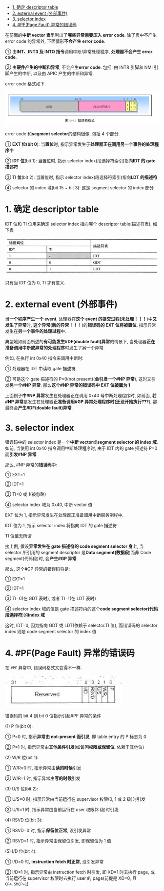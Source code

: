 
<!-- @import "[TOC]" {cmd="toc" depthFrom=1 depthTo=6 orderedList=false} -->

<!-- code_chunk_output -->

- [1. 确定 descriptor table](#1-确定-descriptor-table)
- [2. external event (外部事件)](#2-external-event-外部事件)
- [3. selector index](#3-selector-index)
- [4. #PF(Page Fault) 异常的错误码](#4-pfpage-fault-异常的错误码)

<!-- /code_chunk_output -->

在前面的**中断 vector 表**里列出了**哪些异常需要压入 error code**. 除了表中不产生 error code 的异常外, 下面情形**不会产生 error code**.

① 由**INT、INT3 及 INTO 指令**调用中断/异常处理程序, **处理器不会产生 error code**.

② 由**硬件产生的中断和异常**, 不会产生**error code**. 包括: 由 INTR 引脚和 NMI 引脚产生的中断, 以及由 APIC 产生的中断和异常.

error code 格式如下.

![config](./images/14.png)

error code 和**segment selector**的结构很像, 包括 4 个部分.

① **EXT 位(bit 0**): 当**置位**时, 指示异常发生于**处理器正在调用另一个事件的处理程序**中

② **IDT 位**(bit 1): 当置位时, 指示 selector index(段选择符索引)指向**IDT 的 gate 描述符**

③ **TI 位**(bit 2): 当置位时, 指示 selector index(段选择符索引)指向**LDT 的描述符**

④ selector 的 index 域(bit 15 \~ bit 3): 这是 segment selector 的 index 部分

# 1. 确定 descriptor table

IDT 位和 TI 位用来确定 selector index 指向哪个 descriptor table(描述符表), 如下表

![config](./images/15.png)

只有当 IDT 位为 0, TI 才有意义.

# 2. external event (外部事件)

当**一个程序产生一个 event**, 处理器在**这个 event 的提交过程(未处理！！！**)中**又发生了异常**时, **这个异常(新的异常！！！**)的**错误码的 EXT 位将被置位**, 指示异常发生在**另一个事件的处理过程**中.

典型地如前面所述的**有可能发生\#DF(double fault)异常**的情景下, 当处理器**正在准备调用中断或异常的处理程序**时发生了另一个异常.

例如, 在执行 int 0x40 指令来调用中断时:

① 处理器在 IDT 中读取 gate 描述符

② 可是这个 gate 描述符的 P=0(not present)(**会引发一个\#NP 异常**), 这时又引发**另一个\#NP 异常**. 那么**这个\#NP 异常的错误码中 EXT 位被置为 1**

上面例子**中\#NP 异常**发生在处理器正在调用 0x40 号中断处理程序时, 如前面, **若\#NP 异常**是发生在处理器**正准备调用\#GP 异常处理程序时(还没开始执行???**), 那最终会**产生\#DF(double fault)异常**.

# 3. selector index

错误码中的 selector index 是一个**中断 vector**或**segment selector 的 index 域**. 如前, 当使用 int 0x40 指令调用中断处理程序时, 由于 IDT 内的 gate 描述符 P=0 而**引发\#NP 异常**.

那么, \#NP 异常的**错误码**中:

① EXT=1

② IDT=1

③ TI=0 或 1(被忽略)

④ selector index 域为 0x40, 中断 vector 值

EXT 位为 1, 指示异常发生在处理器正准备调用中断服务例程中.

IDT 位为 1, 指示 selector index 将指向 IDT 的 gate 描述符

TI 位值无所谓

接上例, 假设**异常发生在 gate 描述符的 code segment selector 身上**, 当 selector 所引用的 segment descriptor 是**Data segment(数据段**)而非 Code segment(代码段)时, 会**产生\#GP 异常**.

那么, 这个\#GP 异常的错误码将是:

① EXT=1

② IDT=1

③ TI=0(在 GDT 表时), 或者 TI=1(在 LDT 表时)

④ selector index 域的值是 gate 描述符内的这个**code segment selector(代码段选择符**)的**index 域**

这时, IDT=0, 因为指向 GDT 或 LDT(依赖于 selector.TI 值), 而错误码的 selector index 则是 code segment selector 的 index 值.

# 4. #PF(Page Fault) 异常的错误码

在 `#PF` 异常中, 错误码格式又变得不一样.

![config](./images/16.png)

错误码的 bit 4 到 bit 0 位指示引起\#PF 异常的条件

(1) P 位(bit 0):

① P=0 时, 指示**异常由 not\-present 而引发**, 即 table entry 的 P 标志为 0

② P=1 时, 指示异常由**其他条件引发**(如**访问权限或保留位**, 依赖于其他位)

(2) W/R 位(bit 1):

① W/R=0 时, 指示异常由**读的时候**引发

② W/R=1 时, 指示异常由**写的时候**引发

(3) U/S 位(bit 2):

① U/S=0 时, 指示异常由当前运行在 supervisor 权限(0, 1 或 2 级)时引发

② U/S=1 时, 指示异常由当前运行在 user 权限(3 级)时引发

(4) RSVD 位(bit 3):

① RSVD=0 时, 指示**保留位正常**, 没引发异常

② RSVD=1 时, 指示异常由保留位引发, 即保留位为 1 值

(5) I/D 位(bit 4):

① I/D=0 时, **instruction fetch 时正常**, 没引发异常

② I/D=1 时, 指示异常由 instruction fetch 时引发, 即 XD=1 时去执行 page, 或当前运行在 supervisor 权限时去执行 user 的 page(前提是 XD=0, 且 `CR4.SMEP=1`)